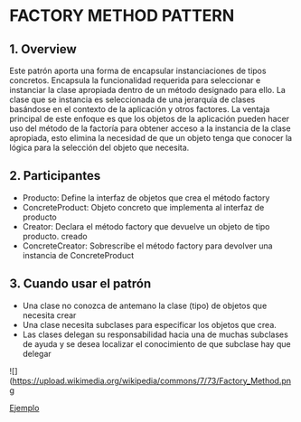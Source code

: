 # FACTORY METHOD PATTERN

## 1. Overview
Este patrón aporta una forma de encapsular instanciaciones de tipos concretos. Encapsula la funcionalidad requerida para seleccionar e instanciar la clase apropiada dentro de un método designado para ello. La clase que se instancia es seleccionada de una jerarquía de clases basándose en el contexto de la aplicación y otros factores.
La ventaja principal de este enfoque es que los objetos de la aplicación pueden hacer uso del método de la factoría para obtener acceso a la instancia de la clase apropiada, esto elimina la necesidad de que un objeto tenga que conocer la lógica para la selección del objeto que necesita.

## 2. Participantes
* Producto: Define la interfaz de objetos que crea el método factory
* ConcreteProduct: Objeto concreto que implementa al interfaz de producto
* Creator: Declara el método factory que devuelve un objeto de tipo producto. creado
* ConcreteCreator: Sobrescribe el método factory para devolver una instancia de ConcreteProduct 

## 3. Cuando usar el patrón
* Una clase no conozca de antemano la clase (tipo) de objetos que necesita crear
* Una clase necesita subclases para especificar los objetos que crea.
* Las clases delegan su responsabilidad hacia una de muchas subclases de ayuda y se desea localizar el conocimiento de que subclase hay que delegar


![](https://upload.wikimedia.org/wikipedia/commons/7/73/Factory_Method.png

[Ejemplo](https://github.com/ajpaez/Learning/tree/master/Design%20Patterms/src/main/java/apr/learning/pattern/creational/factorymethod)